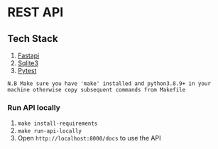 # REST API

## Tech Stack

1. [Fastapi](https://fastapi.tiangolo.com/)
2. [Sqlite3](https://docs.python.org/3/library/sqlite3.html)
3. [Pytest](https://docs.pytest.org/en/7.1.x/)


`N.B Make sure you have 'make' installed and python3.8.9+ in your machine otherwise copy subsequent commands from Makefile`

### Run API locally

1. `make install-requirements`
2. `make run-api-locally`
3. Open `http://localhost:8000/docs` to use the API

